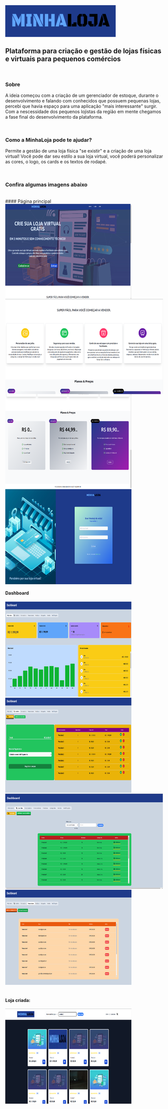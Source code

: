 
  <img src="https://raw.githubusercontent.com/Programmer-Gabriel-Santos/MinhaLoja/65adeeee3d390bb0afd050272784a54fde6f0d37/logo.png" width="350" height="100" alt="MinhaLoja">

<br>

 ## Plataforma para criação e gestão de lojas físicas e virtuais para pequenos comércios

<br>

### Sobre

A ideia começou com a criação de um gerenciador de estoque, durante o desenvolvimento e falando com conhecidos que possuem pequenas lojas, percebi que havia espaço para uma aplicação "mais interessante" surgir. Com a nescessidade dos pequenos lojistas da região em mente chegamos a fase final do desenvolvimento da plataforma.

<br>


### Como a MinhaLoja pode te ajudar?

Permite a gestão de uma loja física "se existir" e a criação de uma loja virtual!
Você pode dar seu estilo a sua loja virtual, você poderá personalizar as cores, o logo, os cards e os textos de rodapé.

<br>


### Confira algumas imagens abaixo

<br>
#### Página principal
<div  style="display: flex; flex-wrap: wrap;">
 <img src="https://raw.githubusercontent.com/Programmer-Gabriel-Santos/MinhaLoja/4aeb4479a0cc75a8f085e890e2d3b733b9a0c846/Captura%20de%20tela%20de%202023-11-09%2018-38-09.png" width="400" height="300" alt="MinhaLoja">
 <img src="https://raw.githubusercontent.com/Programmer-Gabriel-Santos/MinhaLoja/332b8450a202c3a5433dc3287fd7baa70666c8b5/captura.png" width="500" height="300" alt="MinhaLoja">
 <img src="https://raw.githubusercontent.com/Programmer-Gabriel-Santos/MinhaLoja/4aeb4479a0cc75a8f085e890e2d3b733b9a0c846/Captura%20de%20tela%20de%202023-11-09%2018-38-42.png" width="400" height="300" alt="MinhaLoja">
  <img src="https://raw.githubusercontent.com/Programmer-Gabriel-Santos/MinhaLoja/4aeb4479a0cc75a8f085e890e2d3b733b9a0c846/Captura%20de%20tela%20de%202023-11-09%2018-39-19.png" width="400" height="300" alt="MinhaLoja">
</div>

#### Dashboard

<div>
    <img src="https://raw.githubusercontent.com/Programmer-Gabriel-Santos/MinhaLoja/4aeb4479a0cc75a8f085e890e2d3b733b9a0c846/Captura%20de%20tela%20de%202023-11-09%2018-50-01.png" width="400" height="300" alt="MinhaLoja">
  <img src="https://raw.githubusercontent.com/Programmer-Gabriel-Santos/MinhaLoja/4aeb4479a0cc75a8f085e890e2d3b733b9a0c846/Captura%20de%20tela%20de%202023-11-09%2018-50-31.png" width="400" height="300" alt="MinhaLoja">
   <img src="https://github.com/Programmer-Gabriel-Santos/MinhaLoja/blob/main/add-to-cart.png?raw=true" width="500" height="300" alt="MinhaLoja">
  <img src="https://raw.githubusercontent.com/Programmer-Gabriel-Santos/MinhaLoja/4aeb4479a0cc75a8f085e890e2d3b733b9a0c846/Captura%20de%20tela%20de%202023-11-09%2018-55-58.png" width="400" height="300" alt="MinhaLoja">
</div>  

<br>

#### Loja criada:

<img src="https://raw.githubusercontent.com/Programmer-Gabriel-Santos/MinhaLoja/4aeb4479a0cc75a8f085e890e2d3b733b9a0c846/Captura%20de%20tela%20de%202023-11-09%2018-57-11.png" width="400" height="300" alt="MinhaLoja">
 
